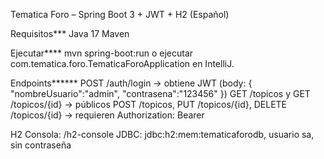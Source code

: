 Tematica Foro – Spring Boot 3 + JWT + H2 (Español)

Requisitos***
Java 17
Maven

Ejecutar****
mvn spring-boot:run o ejecutar com.tematica.foro.TematicaForoApplication en IntelliJ.

Endpoints******
POST /auth/login → obtiene JWT (body: { "nombreUsuario":"admin", "contrasena":"123456" })
GET /topicos y GET /topicos/{id} → públicos
POST /topicos, PUT /topicos/{id}, DELETE /topicos/{id} → requieren Authorization: Bearer <token>

H2
Consola: /h2-console
JDBC: jdbc:h2:mem:tematicaforodb, usuario sa, sin contraseña
